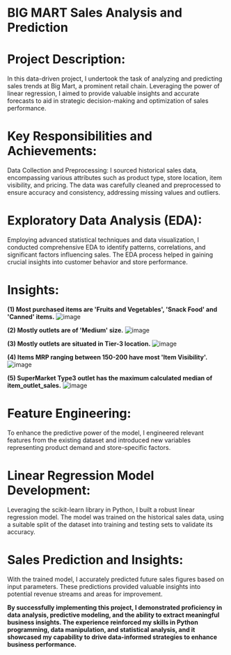 # BIG MART Sales Analysis and Prediction

# Project Description:
In this data-driven project, I undertook the task of analyzing and predicting sales trends at Big Mart, a prominent retail chain. Leveraging the power of linear regression, I aimed to provide valuable insights and accurate forecasts to aid in strategic decision-making and optimization of sales performance.

# Key Responsibilities and Achievements:
Data Collection and Preprocessing: I sourced historical sales data, encompassing various attributes such as product type, store location, item visibility, and pricing. The data was carefully cleaned and preprocessed to ensure accuracy and consistency, addressing missing values and outliers.

# Exploratory Data Analysis (EDA): 
Employing advanced statistical techniques and data visualization, I conducted comprehensive EDA to identify patterns, correlations, and significant factors influencing sales. The EDA process helped in gaining crucial insights into customer behavior and store performance.

# Insights:
**(1) Most purchased items are 'Fruits and Vegetables', 'Snack Food' and 'Canned' items.**
![image](https://github.com/NishantSuhag02/BIG-MART-Sales-Analysis-and-Prediction/assets/112072807/67cfbc73-2564-4a7f-a6c9-21f002cd5862)

**(2) Mostly outlets are of 'Medium' size.**
![image](https://github.com/NishantSuhag02/BIG-MART-Sales-Analysis-and-Prediction/assets/112072807/d2670340-ce94-4618-952b-6b7e4ef479a4)

**(3) Mostly outlets are situated in Tier-3 location.**
![image](https://github.com/NishantSuhag02/BIG-MART-Sales-Analysis-and-Prediction/assets/112072807/442eb0f8-0c75-4aad-bbe5-2389d94f41e3)

**(4) Items MRP ranging between 150-200 have most 'Item Visibility'.**
![image](https://github.com/NishantSuhag02/BIG-MART-Sales-Analysis-and-Prediction/assets/112072807/255ecaea-4072-440c-8a7d-e2cb7c6a5685)

**(5) SuperMarket Type3 outlet has the maximum calculated median of item_outlet_sales.** 
![image](https://github.com/NishantSuhag02/BIG-MART-Sales-Analysis-and-Prediction/assets/112072807/bde20a7e-6cfa-4332-bea4-188ba2e9027b)


# Feature Engineering: 
To enhance the predictive power of the model, I engineered relevant features from the existing dataset and introduced new variables representing product demand and store-specific factors.

# Linear Regression Model Development: 
Leveraging the scikit-learn library in Python, I built a robust linear regression model. The model was trained on the historical sales data, using a suitable split of the dataset into training and testing sets to validate its accuracy.

# Sales Prediction and Insights: 
With the trained model, I accurately predicted future sales figures based on input parameters. These predictions provided valuable insights into potential revenue streams and areas for improvement.


**By successfully implementing this project, I demonstrated proficiency in data analysis, predictive modeling, and the ability to extract meaningful business insights. The experience reinforced my skills in Python programming, data manipulation, and statistical analysis, and it showcased my capability to drive data-informed strategies to enhance business performance.**
